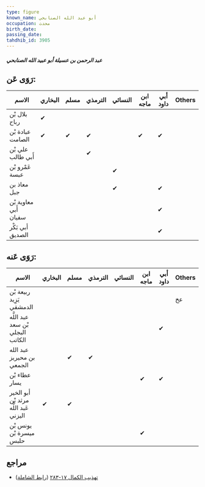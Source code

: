 ```yaml
---
type: figure
known_name: أبو عبد الله الصنابحي
occupation: محدث
birth_date:
passing_date:
tahdhib_id: 3905
---
```

##### عبد الرحمن بن عسيلة أبو عبيد الله الصنابحي

## رَوَى عَن:
| الاسم                 | البخاري | مسلم | الترمذي | النسائي | ابن ماجه | أبي داود | Others |
| --------------------- | ------- | ---- | ------- | ------- | -------- | -------- | ------ |
| بلال بْن رباح         | ✔       |      |         |         |          |          |        |
| عبادة بْن الصامت      | ✔       | ✔    | ✔       |         | ✔        | ✔        |        |
| علي بْن أَبي طالب     |         |      | ✔       |         |          |          |        |
| عَمْرو بْن عبسة       |         |      |         | ✔       |          |          |        |
| معاذ بن جبل           |         |      |         | ✔       |          | ✔        |        |
| معاوية بْن أَبي سفيان |         |      |         |         |          | ✔        |        |
| أبي بَكْر الصديق      |         |      |         |         |          | ✔        |        |
## رَوَى عَنه:
| الاسم                                 | البخاري | مسلم | الترمذي | النسائي | ابن ماجه | أبي داود | Others |
| ------------------------------------- | ------- | ---- | ------- | ------- | -------- | -------- | ------ |
| ربيعة بْن يَزِيد الدمشقي              |         |      |         |         |          |          | عخ     |
| عبد اللَّه بْن سعد البجلي الكاتب      |         |      |         |         |          | ✔        |        |
| عبد الله بن محيريز الجمعي             |         | ✔    | ✔       |         |          |          |        |
| عطاء بْن يسار                         |         |      |         |         | ✔        | ✔        |        |
| أبو الخير مرثد بْن عَبد اللَّه اليزني | ✔       | ✔    |         |         |          |          |        |
| يونس بْن ميسرة بْن حلبس               |         |      |         |         | ✔        |          |        |
## مراجع
- [تهذيب الكمال ١٧-٢٨٣](obsidian://open?vault=Tahdhib-al-Kamal&file=Figures/٣٩٠٥-عبد%20الرحمن%20بن%20عسيلة%20أبو%20عبيد%20الله%20الصنابحي) ([رابط الشاملة](https://shamela.ws/book/3722/8833))